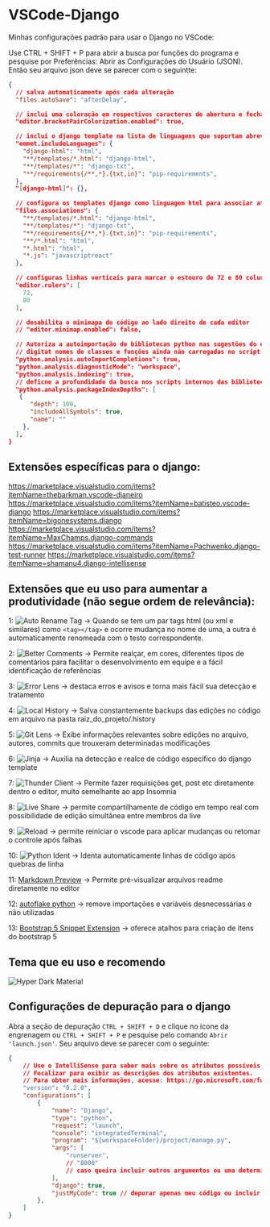 # VSCode-Django
Minhas configurações padrão para usar o Django no VSCode:

Use CTRL + SHIFT + P para abrir a busca por funções do programa e pesquise por Preferências: Abrir as Configurações do Usuário (JSON). Então seu arquivo json deve se parecer com o seguintte:
```json
{
  // salva automaticamente após cada alteração
  "files.autoSave": "afterDelay",

  // inclui uma coloração em respectivos caracteres de abertura e fechamento, como {}, [], ()
  "editor.bracketPairColorization.enabled": true,

  // inclui o django template na lista de linguagens que suportam abreviação
  "emmet.includeLanguages": {
    "django-html": "html",
    "**/templates/*.html": "django-html",
    "**/templates/*": "django-txt",
    "**/requirements{/**,*}.{txt,in}": "pip-requirements",
  },
  "[django-html]": {},

  // configura os templates django como linguagem html para associar atalhos, extensões e abreviações
  "files.associations": {
    "**/templates/*.html": "django-html",
    "**/templates/*": "django-txt",
    "**/requirements{/**,*}.{txt,in}": "pip-requirements",
    "**/*.html": "html",
    "*.html": "html",
    "*.js": "javascriptreact"
  },

  // configuras linhas verticais para marcar o estouro de 72 e 80 colunas
  "editor.rulers": [
    72,
    80
  ],

  // desabilita o minimapa do código ao lado direito de cada editor
  // "editor.minimap.enabled": false,

  // Autoriza a autoimportação de bibliotecas python nas sugestões do editor ao
  // digitat nomes de classes e funções ainda não carregadas no script
  "python.analysis.autoImportCompletions": true,
  "python.analysis.diagnosticMode": "workspace",
  "python.analysis.indexing": true,
  // deficne a profundidade da busca nos scripts internos das bibliotecas disponíveis
  "python.analysis.packageIndexDepths": [
   {
      "depth": 100,
      "includeAllSymbols": true,
      "name": ""
    },
  ],
}
```

## Extensões específicas para o django:

https://marketplace.visualstudio.com/items?itemName=thebarkman.vscode-djaneiro
https://marketplace.visualstudio.com/items?itemName=batisteo.vscode-django
https://marketplace.visualstudio.com/items?itemName=bigonesystems.django
https://marketplace.visualstudio.com/items?itemName=MaxChamps.django-commands
https://marketplace.visualstudio.com/items?itemName=Pachwenko.django-test-runner
https://marketplace.visualstudio.com/items?itemName=shamanu4.django-intellisense


## Extensões que eu uso para aumentar a produtividade (não segue ordem de relevância):

1: ![Auto Rename Tag](https://marketplace.visualstudio.com/items?itemName=formulahendry.auto-rename-tag) 	->	 Quando se tem um par tags html (ou xml e similares) como `<tag></tag>` e ocorre mudança no nome de uma, a outra é automaticamente renomeada com o testo correspondente.

2: ![Better Comments](https://marketplace.visualstudio.com/items?itemName=aaron-bond.better-comments)	->	Permite realçar, em cores, diferentes tipos de comentários para facilitar o desenvolvimento em equipe e a fácil identificação de referências

3: ![Error Lens](https://marketplace.visualstudio.com/items?itemName=usernamehw.errorlens)	->	destaca erros e avisos e torna mais fácil sua detecção e tratamento

4: ![Local History](https://marketplace.visualstudio.com/items?itemName=xyz.local-history)	->	Salva constantemente backups das edições no código em arquivo na pasta raiz_do_projeto/.history

5: ![Git Lens](https://marketplace.visualstudio.com/items?itemName=eamodio.gitlens)	->	Exibe informações relevantes sobre edições no arquivo, autores, commits que trouxeram determinadas modificações

6: ![Jinja](https://marketplace.visualstudio.com/items?itemName=wholroyd.jinja)	->	Auxilia na detecção e realce de código específico do django template

7: ![Thunder Client](https://marketplace.visualstudio.com/items?itemName=rangav.vscode-thunder-client)	->	Permite fazer requisições get, post etc diretamente dentro o editor, muito semelhante ao app Insomnia

8: ![Live Share](https://marketplace.visualstudio.com/items?itemName=MS-vsliveshare.vsliveshare)	->	permite compartilhamente de código em tempo real com possibilidade de edição simultânea entre membros da live

9: ![Reload](https://marketplace.visualstudio.com/items?itemName=natqe.reload)	->	permite reiniciar o vscode para aplicar mudanças ou retomar o controle após falhas

10: ![Python Ident](https://marketplace.visualstudio.com/items?itemName=KevinRose.vsc-python-indent)		->	Identa automaticamente linhas de código após quebras de linha

11: [Markdown Preview](https://marketplace.visualstudio.com/items?itemName=shd101wyy.markdown-preview-enhanced)	->	Permite pré-visualizar arquivos readme diretamente no editor

12: [autoflake python]()	->	remove importações e variáveis desnecessárias e não utilizadas 

13: [Bootstrap 5 Snippet Extension](https://marketplace.visualstudio.com/items?itemName=swumplurd.bootstrap-5-snippets-extension)	->	oferece atalhos para criação de itens do bootstrap 5


## Tema que eu uso e recomendo

![Hyper Dark Material](https://marketplace.visualstudio.com/items?itemName=kuscamara.hyper-dark-material)


## Configurações de depuração para o django
Abra a seção de depuração `CTRL + SHIFT + D` e clique no ícone da engrenagem ou `CTRL + SHIFT + P` e pesquise pelo comando `Abrir 'launch.json'`. Seu arquivo deve se parecer com o seguinte:
```json
{
    // Use o IntelliSense para saber mais sobre os atributos possíveis.
    // Focalizar para exibir as descrições dos atributos existentes.
    // Para obter mais informações, acesse: https://go.microsoft.com/fwlink/?linkid=830387
    "version": "0.2.0",
    "configurations": [
        {
            "name": "Django",
            "type": "python",
            "request": "launch",
            "console": "integratedTerminal",
            "program": "${workspaceFolder}/project/manage.py",
            "args": [
                "runserver",
                // "8000"
                // caso queira incluir outros argumentos ou uma determinada porta para o servidor cada nova linha significa um novo argumento
            ],
            "django": true,
            "justMyCode": true // depurar apenas meu código ou incluir código interno do django + bibliotecas
        },
    ]
}
```
